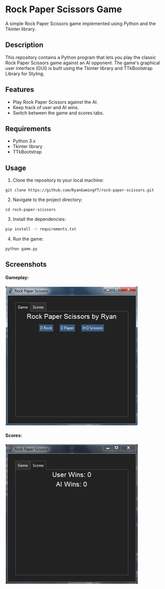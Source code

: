 # Rock Paper Scissors Game

A simple Rock Paper Scissors game implemented using Python and the Tkinter library.

## Description

This repository contains a Python program that lets you play the classic Rock Paper Scissors game against an AI opponent. The game's graphical user interface (GUI) is built using the Tkinter library and TTkBootstrap Library for Styling.

## Features

- Play Rock Paper Scissors against the AI.
- Keep track of user and AI wins.
- Switch between the game and scores tabs.

## Requirements

- Python 3.x
- Tkinter library
- TTkBootstrap

## Usage

1. Clone the repository to your local machine:

```shell
git clone https://github.com/RyanGamingYT/rock-paper-scissors.git
```
2. Navigate to the project directory:
```shell
cd rock-paper-scissors
```
3. Install the dependencies:
```bash
pip install -r requirements.txt
```
4. Run the game:
```shell
python game.py
```
## Screenshots
#### Gameplay:
![Gameplay](Screenshots/Gameplay.JPG)
#### Scores:
![Scores](/Screenshots/Scores.JPG)
